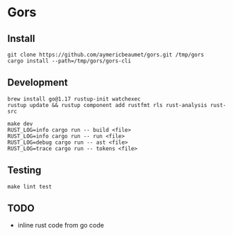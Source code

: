# Gors

## Install

```
git clone https://github.com/aymericbeaumet/gors.git /tmp/gors
cargo install --path=/tmp/gors/gors-cli
```

## Development

```
brew install go@1.17 rustup-init watchexec
rustup update && rustup component add rustfmt rls rust-analysis rust-src
```

```
make dev
RUST_LOG=info cargo run -- build <file>
RUST_LOG=info cargo run -- run <file>
RUST_LOG=debug cargo run -- ast <file>
RUST_LOG=trace cargo run -- tokens <file>
```

## Testing

```
make lint test
```

## TODO

- inline rust code from go code
